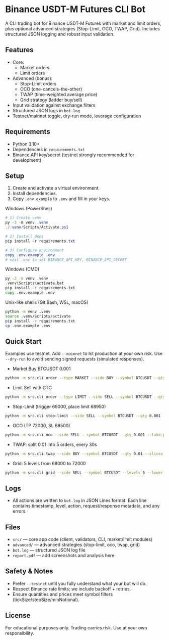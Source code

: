 # Binance USDT-M Futures CLI Bot

A CLI trading bot for Binance USDT-M Futures with market and limit orders, plus optional advanced strategies (Stop-Limit, OCO, TWAP, Grid). Includes structured JSON logging and robust input validation.

## Features
- Core:
  - Market orders
  - Limit orders
- Advanced (bonus):
  - Stop-Limit orders
  - OCO (one-cancels-the-other)
  - TWAP (time-weighted average price)
  - Grid strategy (ladder buy/sell)
- Input validation against exchange filters
- Structured JSON logs in `bot.log`
- Testnet/mainnet toggle, dry-run mode, leverage configuration

## Requirements
- Python 3.10+
- Dependencies in `requirements.txt`
- Binance API key/secret (testnet strongly recommended for development)

## Setup
1. Create and activate a virtual environment.
2. Install dependencies.
3. Copy `.env.example` to `.env` and fill in your keys.

Windows (PowerShell)
```powershell
# 1) Create venv
py -3 -m venv .venv
./.venv/Scripts/Activate.ps1

# 2) Install deps
pip install -r requirements.txt

# 3) Configure environment
copy .env.example .env
# edit .env to set BINANCE_API_KEY, BINANCE_API_SECRET
```

Windows (CMD)
```bat
py -3 -m venv .venv
.venv\Scripts\activate.bat
pip install -r requirements.txt
copy .env.example .env
```

Unix-like shells (Git Bash, WSL, macOS)
```bash
python -m venv .venv
source .venv/Scripts/activate
pip install -r requirements.txt
cp .env.example .env
```

## Quick Start
Examples use testnet. Add `--mainnet` to hit production at your own risk. Use `--dry-run` to avoid sending signed requests (simulated responses).

- Market Buy BTCUSDT 0.001
```bash
python -m src.cli order --type MARKET --side BUY --symbol BTCUSDT --qty 0.001 --testnet
```

- Limit Sell with GTC
```bash
python -m src.cli order --type LIMIT --side SELL --symbol BTCUSDT --qty 0.001 --price 70000 --tif GTC --testnet
```

- Stop-Limit (trigger 69000, place limit 68950)
```bash
python -m src.cli stop-limit --side SELL --symbol BTCUSDT --qty 0.001 --stop 69000 --price 68950 --tif GTC --testnet
```

- OCO (TP 72000, SL 68500)
```bash
python -m src.cli oco --side SELL --symbol BTCUSDT --qty 0.001 --take-profit 72000 --stop 68500 --stop-limit 68450 --tif GTC --testnet
```

- TWAP: split 0.01 into 5 orders, every 30s
```bash
python -m src.cli twap --side BUY --symbol BTCUSDT --qty 0.01 --slices 5 --interval 30 --type LIMIT --price 69500 --tif GTC --testnet
```

- Grid: 5 levels from 68000 to 72000
```bash
python -m src.cli grid --side SELL --symbol BTCUSDT --levels 5 --lower 68000 --upper 72000 --qty 0.001 --tif GTC --testnet
```

## Logs
- All actions are written to `bot.log` in JSON Lines format. Each line contains timestamp, level, action, request/response metadata, and any errors.

## Files
- `src/` — core app code (client, validators, CLI, market/limit modules)
- `advanced/` — advanced strategies (stop-limit, oco, twap, grid)
- `bot.log` — structured JSON log file
- `report.pdf` — add screenshots and analysis here

## Safety & Notes
- Prefer `--testnet` until you fully understand what your bot will do.
- Respect Binance rate limits; we include backoff + retries.
- Ensure quantities and prices meet symbol filters (tickSize/stepSize/minNotional).

## License
For educational purposes only. Trading carries risk. Use at your own responsibility.